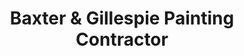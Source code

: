 ---
title: "Baxter & Gillespie Painting Contractor"
url: /hebburn/baxter-und-gillespie-painting-contractor/
shop: Raumausstattung
---